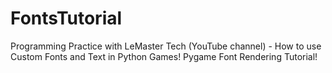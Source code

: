 # FontsTutorial
Programming Practice with LeMaster Tech (YouTube channel) - How to use Custom Fonts and Text in Python Games! Pygame Font Rendering Tutorial! 
